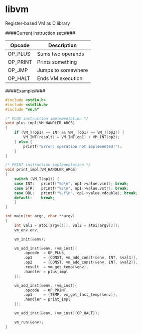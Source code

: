# libvm
Register-based VM as C library


####Current instruction set:####

| Opcode  | Description |
| ------------- | ------------- |
| OP_PLUS | Sums two operands |
| OP_PRINT | Prints something |
| OP_JMP | Jumps to somewhere |
| OP_HALT | Ends VM execution |

####Example####

```c
#include <stdio.h>
#include <stdlib.h>
#include "vm.h"

/* PLUS instruction implementation */
void plus_impl(VM_HANDLER_ARGS)
{
	if (VM_T(op1) == INT && VM_T(op1) == VM_T(op2)) {
		VM_INT(result) = VM_INT(op1) + VM_INT(op2);
	} else {
		printf("Error: operation not implemented!");
	}
}

/* PRINT instruction implementation */
void print_impl(VM_HANDLER_ARGS)
{
	switch (VM_T(op1)) {
	case INT:	printf("%d\n", op1->value.vint); break;
	case STR: 	printf("%s\n", op1->value.vstr); break;
	case DBL:	printf("%.f\n", op1->value.vdouble); break;
	default:	break;
	}
}

int main(int argc, char **argv)
{
	int val1 = atoi(argv[1]), val2 = atoi(argv[2]);
	vm_env env;

	vm_init(&env);

	vm_add_inst(&env, (vm_inst){
		.opcode  = OP_PLUS,
		.op1 	 = {CONST, vm_add_const(&env, INT, &val1)},
		.op2 	 = {CONST, vm_add_const(&env, INT, &val2)},
		.result  = vm_get_temp(&env),
		.handler = plus_impl
	});

	vm_add_inst(&env, (vm_inst){
		.opcode  = OP_PRINT,
		.op1 	 = {TEMP, vm_get_last_temp(&env)},
		.handler = print_impl
	});

	vm_add_inst(&env, (vm_inst){OP_HALT});

	vm_run(&env);
}
```
